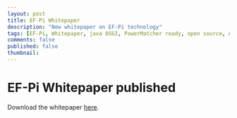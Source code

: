 ```yaml
---
layout: post
title: EF-Pi Whitepaper
description: "New whitepaper on EF-Pi technology"
tags: [EF-Pi, Whitepaper, java OSGI, PowerMatcher ready, open source, Apache 2.0, community, PowerMatcherSuite]
comments: false
published: false
thumbnail: 
---
```


# EF-Pi Whitepaper published

Download the whitepaper [here](https://github.com/flexiblepower/flexiblepower.github.io/blob/master/download/Whitepaper%20EF-Pi%20final%20june%201st%202015%20version.pdf).
